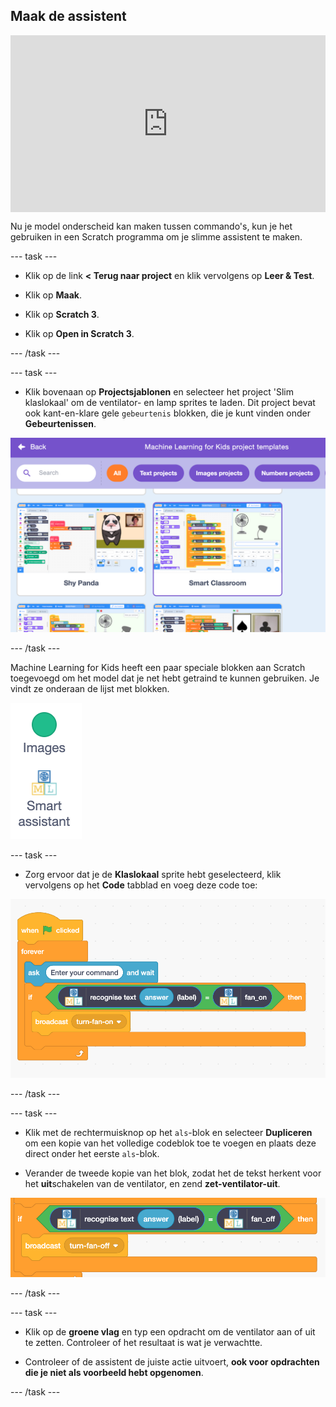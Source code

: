 ## Maak de assistent

<html>
  <div style="position: relative; overflow: hidden; padding-top: 56.25%;">
    <iframe style="position: absolute; top: 0; left: 0; right: 0; width: 100%; height: 100%; border: none;" src="https://www.youtube.com/embed/R3e8nX4vKXo?rel=0&cc_load_policy=1" allowfullscreen allow="accelerometer; autoplay; clipboard-write; encrypted-media; gyroscope; picture-in-picture; web-share"></iframe>
  </div>
</html>

Nu je model onderscheid kan maken tussen commando's, kun je het gebruiken in een Scratch programma om je slimme assistent te maken.

\--- task ---

- Klik op de link **< Terug naar project** en klik vervolgens op **Leer & Test**.

- Klik op **Maak**.

- Klik op **Scratch 3**.

- Klik op **Open in Scratch 3**.

\--- /task ---

\--- task ---

- Klik bovenaan op **Projectsjablonen** en selecteer het project 'Slim klaslokaal' om de ventilator- en lamp sprites te laden. Dit project bevat ook kant-en-klare gele `gebeurtenis` blokken, die je kunt vinden onder **Gebeurtenissen**.

![Slimk klaslokaal-project is geselecteerd in de Scratch- project sjablonen](images/smart-classroom.png)

\--- /task ---

Machine Learning for Kids heeft een paar speciale blokken aan Scratch toegevoegd om het model dat je net hebt getraind te kunnen gebruiken. Je vindt ze onderaan de lijst met blokken.

![Nieuwe 'slimme assistent'-blokken weergegeven in het menu onder Images](images/new-blocks-menu.png)

\--- task ---

- Zorg ervoor dat je de **Klaslokaal** sprite hebt geselecteerd, klik vervolgens op het **Code** tabblad en voeg deze code toe:

![Nieuwe scratch code: wanneer op groene vlag wordt geklikt, herhaal en vraag 'voer je commando in' en wacht. Als de tekst (antwoord) label = ventilator aan herkent, zend dan ventilator-aan](images/turn-fan-on.png)

\--- /task ---

\--- task ---

- Klik met de rechtermuisknop op het `als`-blok en selecteer **Dupliceren** om een kopie van het volledige codeblok toe te voegen en plaats deze direct onder het eerste `als`-blok.

- Verander de tweede kopie van het blok, zodat het de tekst herkent voor het **uit**schakelen van de ventilator, en zend **zet-ventilator-uit**.

![Nieuw scratch code: Als de tekst (antwoord) label = ventilator uit herkent, zend dan de zet-ventilator-uit](images/turn-fan-off.png)

\--- /task ---

\--- task ---

- Klik op de **groene vlag** en typ een opdracht om de ventilator aan of uit te zetten. Controleer of het resultaat is wat je verwachtte.

- Controleer of de assistent de juiste actie uitvoert, **ook voor opdrachten die je niet als voorbeeld hebt opgenomen**.

\--- /task ---
